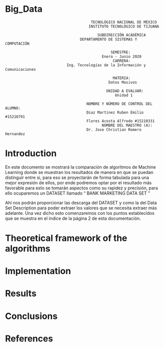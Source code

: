 # Big_Data

                                           TECNOLÓGICO NACIONAL DE MÉXICO
                                          INSTITUTO TECNOLÓGICO DE TIJUANA

                                              SUBDIRECCIÓN ACADÉMICA
                                      DEPARTAMENTO DE SISTEMAS Y COMPUTACIÓN

                                                    SEMESTRE: 
                                                Enero - Junio 2020
                                                     CARRERA: 
                                Ing. Tecnologías de la Información y Comunicaciones

                                                     MATERIA:
                                                   Datos Masivos
                                          
                                                  UNIDAD A EVALUAR:
                                                      Unidad 1

                                         NOMBRE Y NÚMERO DE CONTROL DEL ALUMNO:
                                         Diaz Martinez Ruben Emilio #15210791
                                         Flores Acosta Alfredo #15210331
                                                NOMBRE DEL MAESTRO (A):
                                         Dr. Jose Christian Romero Hernandez










# Introduction

En este documento se mostrará la comparación de   algoritmos de Machine Learning donde se muestran los resultados de manera en que se puedan distinguir entre si, para eso se proyectarán de forma tabulada para una mejor expresión de ellos, por ende podremos optar por el resultado más favorable para esto se tomarán aspectos como su rapidez y precisión, para ello ocuparemos un DATASET llamado “ BANK MARKETING DATA SET  ”

Ahí nos podrán proporcionar las descarga del DATASET y como la del Data Set Description para poder extraer los valores que se necesita extraer más adelante. Una vez dicho esto comenzaremos con los puntos establecidos que se muestra en el índice de la página 2 de esta documentación. 

# Theoretical framework of the algorithms
# Implementation
# Results
# Conclusions 
# References


